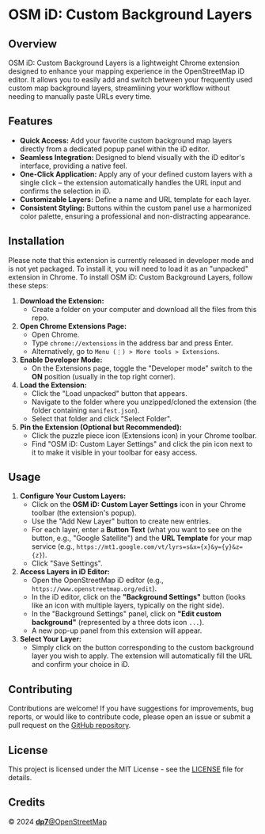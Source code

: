 # OSM iD: Custom Background Layers

## Overview

OSM iD: Custom Background Layers is a lightweight Chrome extension designed to enhance your mapping experience in the OpenStreetMap iD editor. It allows you to easily add and switch between your frequently used custom map background layers, streamlining your workflow without needing to manually paste URLs every time.

## Features

* **Quick Access:** Add your favorite custom background map layers directly from a dedicated popup panel within the iD editor.
* **Seamless Integration:** Designed to blend visually with the iD editor's interface, providing a native feel.
* **One-Click Application:** Apply any of your defined custom layers with a single click – the extension automatically handles the URL input and confirms the selection in iD.
* **Customizable Layers:** Define a name and URL template for each layer.
* **Consistent Styling:** Buttons within the custom panel use a harmonized color palette, ensuring a professional and non-distracting appearance.

## Installation

Please note that this extension is currently released in developer mode and is not yet packaged. To install it, you will need to load it as an "unpacked" extension in Chrome.
To install OSM iD: Custom Background Layers, follow these steps:

1.  **Download the Extension:**
    * Create a folder on your computer and download all the files from this repo.
2.  **Open Chrome Extensions Page:**
    * Open Chrome.
    * Type `chrome://extensions` in the address bar and press Enter.
    * Alternatively, go to `Menu (⋮) > More tools > Extensions`.
3.  **Enable Developer Mode:**
    * On the Extensions page, toggle the "Developer mode" switch to the **ON** position (usually in the top right corner).
4.  **Load the Extension:**
    * Click the "Load unpacked" button that appears.
    * Navigate to the folder where you unzipped/cloned the extension (the folder containing `manifest.json`).
    * Select that folder and click "Select Folder".
5.  **Pin the Extension (Optional but Recommended):**
    * Click the puzzle piece icon (Extensions icon) in your Chrome toolbar.
    * Find "OSM iD: Custom Layer Settings" and click the pin icon next to it to make it visible in your toolbar for easy access.

## Usage

1.  **Configure Your Custom Layers:**
    * Click on the **OSM iD: Custom Layer Settings** icon in your Chrome toolbar (the extension's popup).
    * Use the "Add New Layer" button to create new entries.
    * For each layer, enter a **Button Text** (what you want to see on the button, e.g., "Google Satellite") and the **URL Template** for your map service (e.g., `https://mt1.google.com/vt/lyrs=s&x={x}&y={y}&z={z}`).
    * Click "Save Settings".
2.  **Access Layers in iD Editor:**
    * Open the OpenStreetMap iD editor (e.g., `https://www.openstreetmap.org/edit`).
    * In the iD editor, click on the **"Background Settings"** button (looks like an icon with multiple layers, typically on the right side).
    * In the "Background Settings" panel, click on **"Edit custom background"** (represented by a three dots icon `...`).
    * A new pop-up panel from this extension will appear.
3.  **Select Your Layer:**
    * Simply click on the button corresponding to the custom background layer you wish to apply. The extension will automatically fill the URL and confirm your choice in iD.

## Contributing

Contributions are welcome! If you have suggestions for improvements, bug reports, or would like to contribute code, please open an issue or submit a pull request on the [GitHub repository](https://github.com/dp7x/iD-multilayer).

## License

This project is licensed under the MIT License - see the [LICENSE](https://opensource.org/licenses/MIT) file for details.

## Credits

&copy; 2024 <a href="https://www.openstreetmap.org/user/dp7" target="_blank">**dp7**@OpenStreetMap</a>
